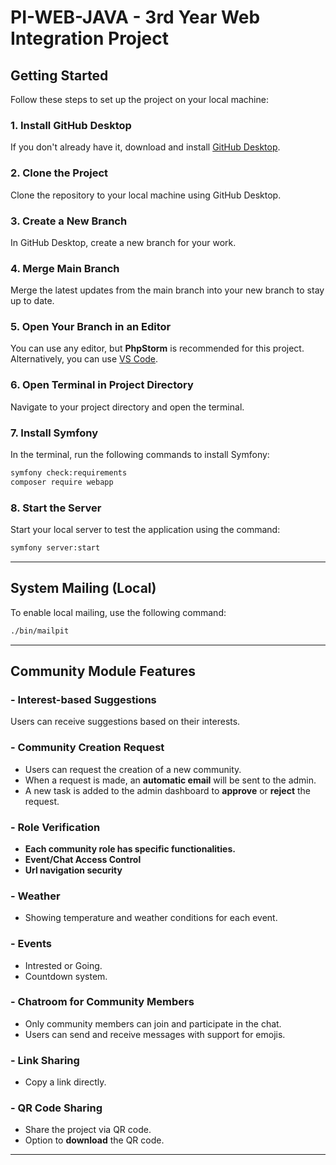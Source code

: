 # PI-WEB-JAVA - 3rd Year Web Integration Project

## Getting Started

Follow these steps to set up the project on your local machine:

### 1. Install GitHub Desktop
If you don't already have it, download and install [GitHub Desktop](https://desktop.github.com/).

### 2. Clone the Project
Clone the repository to your local machine using GitHub Desktop.

### 3. Create a New Branch
In GitHub Desktop, create a new branch for your work.

### 4. Merge Main Branch
Merge the latest updates from the main branch into your new branch to stay up to date.

### 5. Open Your Branch in an Editor
You can use any editor, but **PhpStorm** is recommended for this project. Alternatively, you can use [VS Code](https://code.visualstudio.com/).

### 6. Open Terminal in Project Directory
Navigate to your project directory and open the terminal.

### 7. Install Symfony
In the terminal, run the following commands to install Symfony:

```bash
symfony check:requirements
composer require webapp
```

### 8. Start the Server
Start your local server to test the application using the command:

```bash
symfony server:start
```

---

## System Mailing (Local)

To enable local mailing, use the following command:

```bash
./bin/mailpit
```

---

## Community Module Features

### - Interest-based Suggestions
Users can receive suggestions based on their interests.

### - Community Creation Request
- Users can request the creation of a new community.
- When a request is made, an **automatic email** will be sent to the admin.
- A new task is added to the admin dashboard to **approve** or **reject** the request.

### - Role Verification
- **Each community role has specific functionalities.**
- **Event/Chat Access Control**
- **Url navigation security**

### - Weather
- Showing temperature and weather conditions for each event.

### - Events
- Intrested or Going.
- Countdown system.

### - Chatroom for Community Members
- Only community members can join and participate in the chat.
- Users can send and receive messages with support for emojis.

### - Link Sharing
- Copy a link directly.

### - QR Code Sharing
- Share the project via QR code.
- Option to **download** the QR code.

---

